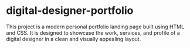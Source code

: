 # digital-designer-portfolio
This project is a modern personal portfolio landing page built using HTML and CSS. It is designed to showcase the work, services, and profile of a digital designer in a clean and visually appealing layout.
